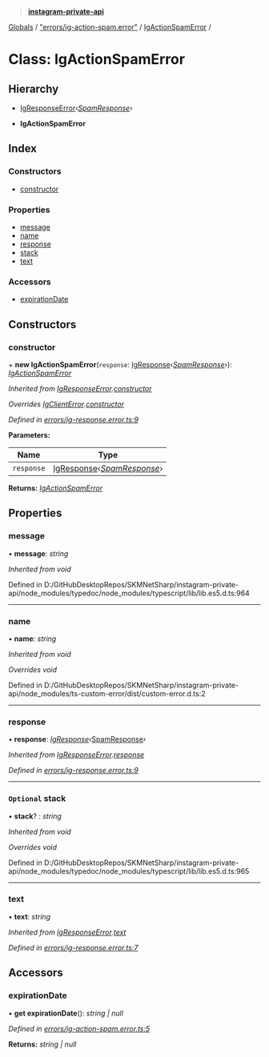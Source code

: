 > **[instagram-private-api](../README.md)**

[Globals](../globals.md) / ["errors/ig-action-spam.error"](../modules/_errors_ig_action_spam_error_.md) / [IgActionSpamError](_errors_ig_action_spam_error_.igactionspamerror.md) /

# Class: IgActionSpamError

## Hierarchy

  * [IgResponseError](_errors_ig_response_error_.igresponseerror.md)‹*[SpamResponse](../interfaces/_responses_spam_response_.spamresponse.md)*›

  * **IgActionSpamError**

## Index

### Constructors

* [constructor](_errors_ig_action_spam_error_.igactionspamerror.md#constructor)

### Properties

* [message](_errors_ig_action_spam_error_.igactionspamerror.md#message)
* [name](_errors_ig_action_spam_error_.igactionspamerror.md#name)
* [response](_errors_ig_action_spam_error_.igactionspamerror.md#response)
* [stack](_errors_ig_action_spam_error_.igactionspamerror.md#optional-stack)
* [text](_errors_ig_action_spam_error_.igactionspamerror.md#text)

### Accessors

* [expirationDate](_errors_ig_action_spam_error_.igactionspamerror.md#expirationdate)

## Constructors

###  constructor

\+ **new IgActionSpamError**(`response`: [IgResponse](../modules/_types_common_types_.md#igresponse)‹*[SpamResponse](../interfaces/_responses_spam_response_.spamresponse.md)*›): *[IgActionSpamError](_errors_ig_action_spam_error_.igactionspamerror.md)*

*Inherited from [IgResponseError](_errors_ig_response_error_.igresponseerror.md).[constructor](_errors_ig_response_error_.igresponseerror.md#constructor)*

*Overrides [IgClientError](_errors_ig_client_error_.igclienterror.md).[constructor](_errors_ig_client_error_.igclienterror.md#constructor)*

*Defined in [errors/ig-response.error.ts:9](https://github.com/Nerixyz/instagram-private-api/blob/e5037ee/src/errors/ig-response.error.ts#L9)*

**Parameters:**

Name | Type |
------ | ------ |
`response` | [IgResponse](../modules/_types_common_types_.md#igresponse)‹*[SpamResponse](../interfaces/_responses_spam_response_.spamresponse.md)*› |

**Returns:** *[IgActionSpamError](_errors_ig_action_spam_error_.igactionspamerror.md)*

## Properties

###  message

• **message**: *string*

*Inherited from void*

Defined in D:/GitHubDesktopRepos/SKMNetSharp/instagram-private-api/node_modules/typedoc/node_modules/typescript/lib/lib.es5.d.ts:964

___

###  name

• **name**: *string*

*Inherited from void*

*Overrides void*

Defined in D:/GitHubDesktopRepos/SKMNetSharp/instagram-private-api/node_modules/ts-custom-error/dist/custom-error.d.ts:2

___

###  response

• **response**: *[IgResponse](../modules/_types_common_types_.md#igresponse)‹*[SpamResponse](../interfaces/_responses_spam_response_.spamresponse.md)*›*

*Inherited from [IgResponseError](_errors_ig_response_error_.igresponseerror.md).[response](_errors_ig_response_error_.igresponseerror.md#response)*

*Defined in [errors/ig-response.error.ts:9](https://github.com/Nerixyz/instagram-private-api/blob/e5037ee/src/errors/ig-response.error.ts#L9)*

___

### `Optional` stack

• **stack**? : *string*

*Inherited from void*

*Overrides void*

Defined in D:/GitHubDesktopRepos/SKMNetSharp/instagram-private-api/node_modules/typedoc/node_modules/typescript/lib/lib.es5.d.ts:965

___

###  text

• **text**: *string*

*Inherited from [IgResponseError](_errors_ig_response_error_.igresponseerror.md).[text](_errors_ig_response_error_.igresponseerror.md#text)*

*Defined in [errors/ig-response.error.ts:7](https://github.com/Nerixyz/instagram-private-api/blob/e5037ee/src/errors/ig-response.error.ts#L7)*

## Accessors

###  expirationDate

• **get expirationDate**(): *string | null*

*Defined in [errors/ig-action-spam.error.ts:5](https://github.com/Nerixyz/instagram-private-api/blob/e5037ee/src/errors/ig-action-spam.error.ts#L5)*

**Returns:** *string | null*